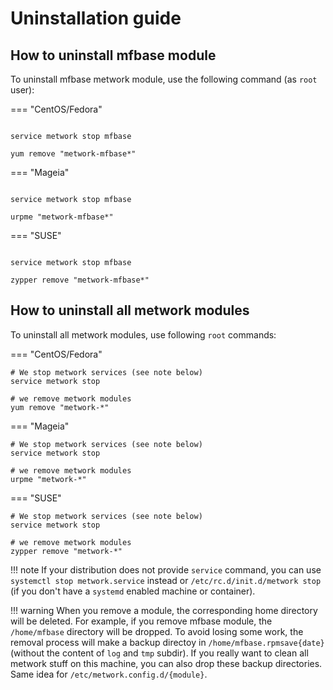 # Uninstallation guide

## How to uninstall mfbase module

To uninstall mfbase metwork module, use the following command (as `root` user):

=== "CentOS/Fedora"
```console

service metwork stop mfbase

yum remove "metwork-mfbase*"
```

=== "Mageia"
```console

service metwork stop mfbase

urpme "metwork-mfbase*"
```

=== "SUSE"
```console

service metwork stop mfbase

zypper remove "metwork-mfbase*"
```

## How to uninstall all metwork modules

To uninstall all metwork modules, use following `root` commands:

=== "CentOS/Fedora"
```console
# We stop metwork services (see note below)
service metwork stop

# we remove metwork modules
yum remove "metwork-*"
```

=== "Mageia"
```console
# We stop metwork services (see note below)
service metwork stop

# we remove metwork modules
urpme "metwork-*"
```

=== "SUSE"
```console
# We stop metwork services (see note below)
service metwork stop

# we remove metwork modules
zypper remove "metwork-*"
```

!!! note
    If your distribution does not provide `service` command, you can use
    `systemctl stop metwork.service` instead or `/etc/rc.d/init.d/metwork stop`
    (if you don't have a `systemd` enabled machine or container).

!!! warning
    When you remove a module, the corresponding home directory will be deleted.
    For example, if you remove mfbase module, the `/home/mfbase` directory
    will be dropped. To avoid losing some work, the removal process will make a
    backup directoy in `/home/mfbase.rpmsave{date}` (without the content of
    `log` and `tmp` subdir). If you really want to clean all metwork stuff on
    this machine, you can also drop these backup directories. Same idea for
    `/etc/metwork.config.d/{module}`.
